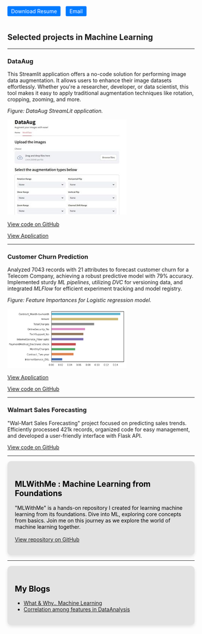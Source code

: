 <div style="padding-right: 10px; padding-bottom: 20px; padding-top: 10px; border-radius: 5px;">
      <a href="#" style="background-color: #007bff; color: #fff; padding: 5px 10px; text-decoration: none; border-radius: 3px; margin-right: 10px;" target="_blank">Download Resume</a>
      <a href="mailto:vgovardhanvarma.vh@gmail.com" style="background-color: #007bff; color: #fff; padding: 5px 10px; text-decoration: none; border-radius: 3px;" target="_blank">Email</a>
      
</div>
    
## Selected projects in Machine Learning

---
### DataAug

This Streamlit application offers a no-code solution for performing image data augmentation. It allows users to enhance their image datasets effortlessly. Whether you're a researcher, developer, or data scientist, this tool makes it easy to apply traditional augmentation techniques like rotation, cropping, zooming, and more.

*Figure: DataAug StreamLit application.*

<img src="images/dataaug.jpg" width = "321" height = "257" />

[View code on GitHub](https://github.com/govardhanvembadi/DataAugmentationApp)

[View Application](https://dataaug.streamlit.app/)

---
### Customer Churn Prediction

Analyzed 7043 records with 21 attributes to forecast customer churn for a Telecom Company, achieving a robust predictive model with 79% accuracy. Implemented sturdy *ML pipelines*, utilizing *DVC* for versioning data, and integrated *MLFlow* for efficient experiment tracking and model registry.


*Figure: Feature Importances for Logistic regression model.*

<img src="images/Churn_featureImp.png" width = "320" height = "160" />


[View Application](https://appapppy-yq4zcdcq8wnggnqtk93bff.streamlit.app/)

[View code on GitHub](https://github.com/govardhanvembadi/CustomerChurn)

---
### Walmart Sales Forecasting

"Wal-Mart Sales Forecasting" project focused on predicting sales trends. Efficiently processed 421k records, organized code for easy management, and developed a user-friendly interface with Flask API.

[View code on GitHub](https://github.com/govardhanvembadi/SalesForecasting)

---





<div style="color: black; background-color: rgb(227, 227, 227); padding: 20px; border-radius: 10px; box-shadow: 0 4px 8px rgba(0, 0, 0, 0.1);">

<h2>MLWithMe : Machine Learning from Foundations </h2>  
 
"MLWithMe" is a hands-on repository I created for learning machine learning from its foundations. Dive into ML, exploring core concepts from basics. Join me on this journey as we explore the world of machine learning together.
<br><br>
<a href = "https://github.com/govardhanvembadi/MlWithMe">View repository on GitHub</a>

</div>  

---

<div style="color: black; background-color: rgb(227, 227, 227); padding: 20px; border-radius: 10px; box-shadow: 0 4px 8px rgba(0, 0, 0, 0.1);">

<h2>My Blogs</h2>
<ul>
  <li> <a href="https://govardhan211103.medium.com/what-why-machine-learning-b5816bc8c262">What & Why.. Machine Learning</a></li>
  <li> <a href="https://govardhan211103.medium.com/correlation-among-features-and-between-feature-output-label-intuition-and-implementation-1fe66a1332a9"> Correlation among features in DataAnalysis</a></li>
</ul>

</div>
